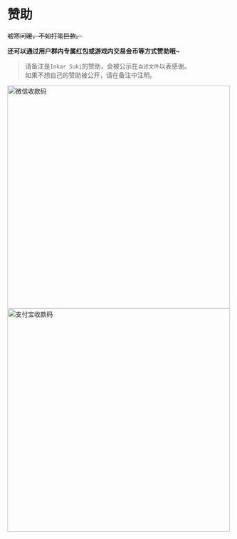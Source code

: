 # 赞助

~~嘘寒问暖，不如打笔巨款。~~

**还可以通过用户群内专属红包或游戏内交易金币等方式赞助哦~**

> 请备注是`Inkar Suki`的赞助，会被公示在`自述文件`以表感谢。
> <br>如果不想自己的赞助被公开，请在备注中注明。

<img src="https://inkar-suki.codethink.cn/Inkar-Suki-Docs/img/wechat_donate.jpg" height="500" alt="微信收款码">
<img src="https://inkar-suki.codethink.cn/Inkar-Suki-Docs/img/alipay_donate.png" height="500" alt="支付宝收款码">
